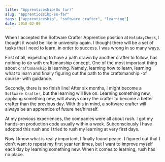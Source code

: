 ```yaml
---
title: "Apprenticeship(So far)"
slug: "apprenticesihp-so-far"
tags: ["apprenticeship", "software crafter", "learning"]
date: 2018-02-09
---
```


When I accepted the Software Crafter Apprentice position at `HolidayCheck`, I thought it would be like in university again. I thought there will be a set of tasks that I need to learn, in order to success. I was wrong in so many ways.

First of all, expecting to have a path drawn by another crafter to follow, has nothing to do with craftsmanship concept. One of the most important thing about `craftsmanship` is learning. Namely, learning how to learn, learning what to learn and finally figuring out the path to the craftsmanship -of course- with guidance.

Secondly, there is no finish line! After six months, I might become a `Software Crafter`, but the learning will live on. Learning something new, applying something new, will always carry the crafter to become a better crafter than the previous day. With this in mind, a software crafter will always be an apprentice of future her/himself.

At my previous experiences, the companies were all about rush. I got my hands-on production code usually within a week. Subconsciously I have adopted this rush and I tried to rush my learning at very first days.

Now I know what is really important, I finally found peace. I figured out that I don't want to repeat my first year ten times, but I want to improve myself each day by learning something new. When it comes to learning, rush has no place.